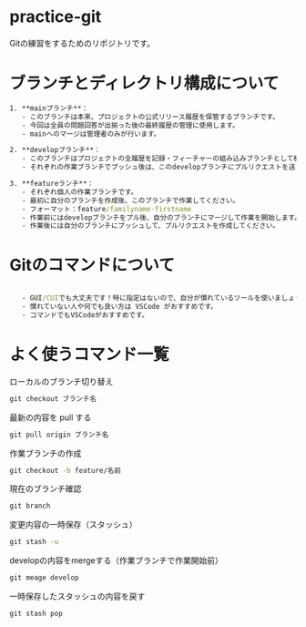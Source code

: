 # practice-git
Gitの練習をするためのリポジトリです。

# ブランチとディレクトリ構成について
```cmd
1. **mainブランチ**：
   - このブランチは本来、プロジェクトの公式リリース履歴を保管するブランチです。
   - 今回は全員の問題回答が出揃った後の最終履歴の管理に使用します。
   - mainへのマージは管理者のみが行います。

2. **developブランチ**：
   - このブランチはプロジェクトの全履歴を記録・フィーチャーの組み込みブランチとして機能します
   - それぞれの作業ブランチでプッシュ後は、このdevelopブランチにプルリクエストを送ります。

3. **featureランチ**：
   - それぞれ個人の作業ブランチです。
   - 最初に自分のブランチを作成後、このブランチで作業してください。
   - フォーマット：feature/familyname-firstname
   - 作業前にはdevelopブランチをプル後、自分のブランチにマージして作業を開始します。
   - 作業後には自分のブランチにプッシュして、プルリクエストを作成してください。
   ```


# Gitのコマンドについて
```cmd

   - GUI/CUIでも大丈夫です！特に指定はないので、自分が慣れているツールを使いましょう！
   - 慣れていない人や何でも良い方は VSCode がおすすめです。
   - コマンドでもVSCodeがおすすめです。
```


# よく使うコマンド一覧

ローカルのブランチ切り替え
```cmd
git checkout ブランチ名
```

最新の内容を pull する
```cmd
git pull origin ブランチ名
```

作業ブランチの作成
```cmd
git checkout -b feature/名前
```

現在のブランチ確認
```cmd
git branch
```

変更内容の一時保存（スタッシュ）
```cmd
git stash -u
```

developの内容をmergeする（作業ブランチで作業開始前）
```cmd
git meage develop
```

一時保存したスタッシュの内容を戻す
```cmd
git stash pop
```
